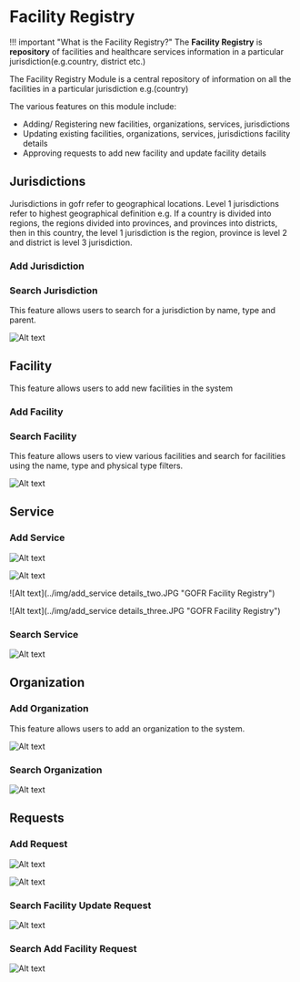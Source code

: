 # Facility Registry

!!! important "What is the Facility Registry?"
The **Facility Registry** is **repository** of facilities and healthcare services information in a particular jurisdiction(e.g.country, district etc.)

The Facility Registry Module is a central repository of information on all the facilities in a particular jurisdiction e.g.(country)

The various features on this module include:

- Adding/ Registering new facilities, organizations, services, jurisdictions
- Updating existing facilities, organizations, services, jurisdictions facility details
- Approving requests to add new facility and update facility details

## Jurisdictions

Jurisdictions in gofr refer to geographical locations. Level 1 jurisdictions refer to highest geographical definition e.g. If a country is divided into regions, the regions divided into provinces, and provinces into districts, then in this country, the level 1 jurisdiction is the region, province is level 2 and district is level 3 jurisdiction.

### Add Jurisdiction

### Search Jurisdiction

This feature allows users to search for a jurisdiction by name, type and parent.

![Alt text](../img/search_jurisdictions.JPG 'GOFR Facility Registry')

## Facility

This feature allows users to add new facilities in the system

### Add Facility

### Search Facility

This feature allows users to view various facilities and search for facilities using the name, type and physical type filters.

![Alt text](../img/search_facility.JPG 'GOFR Facility Registry')

## Service

### Add Service

![Alt text](../img/add_service.JPG 'GOFR Facility Registry')

![Alt text](../img/add_service_details.JPG 'GOFR Facility Registry')

![Alt text](../img/add_service details_two.JPG "GOFR Facility Registry")

![Alt text](../img/add_service details_three.JPG "GOFR Facility Registry")

### Search Service

![Alt text](../img/search_service.JPG 'GOFR Facility Registry')

## Organization

### Add Organization

This feature allows users to add an organization to the system.

![Alt text](../img/add_organization.JPG 'GOFR Facility Registry')

### Search Organization

![Alt text](../img/search_organization.JPG 'GOFR Facility Registry')

## Requests

### Add Request

![Alt text](../img/add_request.JPG 'GOFR Facility Registry')

![Alt text](../img/add_request_2.JPG 'GOFR Facility Registry')

### Search Facility Update Request

![Alt text](../img/search_facility_update_request.JPG 'GOFR Facility Registry')

### Search Add Facility Request

![Alt text](../img/search_facility_add_request.JPG 'GOFR Facility Registry')
